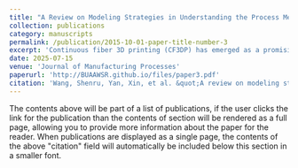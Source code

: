 ```yaml
---
title: "A Review on Modeling Strategies in Understanding the Process Mechanism of 3D Printed Continuous Fiber-Reinforced Thermoplastic Composites"
collection: publications
category: manuscripts
permalink: /publication/2015-10-01-paper-title-number-3
excerpt: 'Continuous fiber 3D printing (CF3DP) has emerged as a promising technique that deposits continuous fiber alongside resin, offering numerous functional and intelligent applications. CF3DP involves rapid heating and cooling of materials, characterized by multiscale and multiphase nature, which complicates the understanding of the underlying process mechanisms. This difficulty hinders the prediction and control of the manufacturing defects and may lead to the compromise of mechanical properties. Although significant efforts have been made in process modeling to establish the relationship between process parameters and manufacturing performance, a systematic review of these studies remains absent. In this work, we attempted to provide an overview of the modeling strategies in understanding the process mechanism of CF3DP. The various physical phenomena involved in the CF3DP process are systematically analyzed and the corresponding modeling studies are summarized. Then, special attention is devoted to exploring how multiscale modeling approaches can establish a relational framework between the CF3DP process and the prediction of mechanical properties. This article also discusses the modeling strategies of failure behaviors considering the manufacturing defects. Finally, this paper discusses emerging applications of CF3DP and highlights the critical role of process modeling in driving future advancements. With the discussion of the process modeling strategies in CF3DP, researchers can identify appropriate methods tailored to their specific interests while gaining deeper insights into the underlying process mechanism.'
date: 2025-07-15
venue: 'Journal of Manufacturing Processes'
paperurl: 'http://BUAAWSR.github.io/files/paper3.pdf'
citation: 'Wang, Shenru, Yan, Xin, et al. &quot;A review on modeling strategies in understanding the process mechanism of 3D printed continuous fiber-reinforced thermoplastic composites.&quot; <i>Journal of Manufacturing Processes</i> 145 (2025): 46-70.'
---
```

The contents above will be part of a list of publications, if the user clicks the link for the publication than the contents of section will be rendered as a full page, allowing you to provide more information about the paper for the reader. When publications are displayed as a single page, the contents of the above "citation" field will automatically be included below this section in a smaller font.